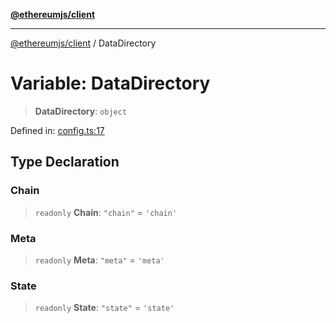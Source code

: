 [**@ethereumjs/client**](../README.md)

***

[@ethereumjs/client](../README.md) / DataDirectory

# Variable: DataDirectory

> **DataDirectory**: `object`

Defined in: [config.ts:17](https://github.com/ethereumjs/ethereumjs-monorepo/blob/master/packages/client/src/config.ts#L17)

## Type Declaration

### Chain

> `readonly` **Chain**: `"chain"` = `'chain'`

### Meta

> `readonly` **Meta**: `"meta"` = `'meta'`

### State

> `readonly` **State**: `"state"` = `'state'`

